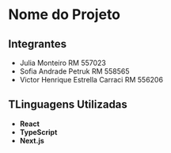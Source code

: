 # Nome do Projeto

## Integrantes

- Julia Monteiro RM 557023
- Sofia Andrade Petruk RM 558565
- Victor Henrique Estrella Carraci RM 556206


## TLinguagens Utilizadas

- **React**
- **TypeScript**
- **Next.js**

